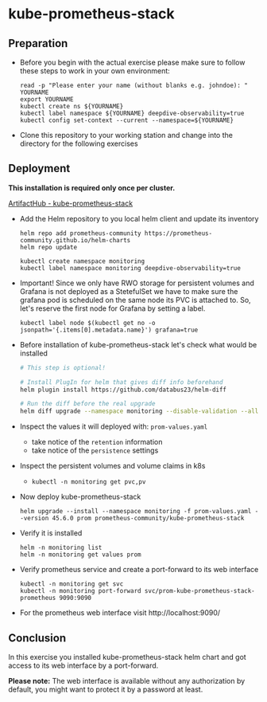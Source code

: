# kube-prometheus-stack

## Preparation

* Before you begin with the actual exercise please make sure to follow these steps to work in your own environment:

  ```shell
  read -p "Please enter your name (without blanks e.g. johndoe): " YOURNAME
  export YOURNAME
  kubectl create ns ${YOURNAME}
  kubectl label namespace ${YOURNAME} deepdive-observability=true
  kubectl config set-context --current --namespace=${YOURNAME}
  ```

* Clone this repository to your working station and change into the directory for the following exercises

## Deployment

**This installation is required only once per cluster.**

[ArtifactHub - kube-prometheus-stack](https://artifacthub.io/packages/helm/prometheus-community/kube-prometheus-stack)

* Add the Helm repository to you local helm client and update its inventory

  ```shell
  helm repo add prometheus-community https://prometheus-community.github.io/helm-charts
  helm repo update
  ```

  ```shell
  kubectl create namespace monitoring
  kubectl label namespace monitoring deepdive-observability=true
  ```

* Important!
  Since we only have RWO storage for persistent volumes and Grafana is not deployed as a StetefulSet
  we have to make sure the grafana pod is scheduled on the same node its PVC is attached to.
  So, let's reserve the first node for Grafana by setting a label.

    ```shell
    kubectl label node $(kubectl get no -o jsonpath='{.items[0].metadata.name}') grafana=true
    ```

* Before installation of kube-prometheus-stack let's check what would be installed

  ```sh
  # This step is optional!
  
  # Install PlugIn for helm that gives diff info beforehand
  helm plugin install https://github.com/databus23/helm-diff
  
  # Run the diff before the real upgrade
  helm diff upgrade --namespace monitoring --disable-validation --allow-unreleased prom prometheus-community/kube-prometheus-stack --version 45.6.0 --values prom-values.yaml
  ```

* Inspect the values it will deployed with: `prom-values.yaml`
  * take notice of the `retention` information
  * take notice of the `persistence` settings

* Inspect the persistent volumes and volume claims in k8s
  * `kubectl -n monitoring get pvc,pv`

* Now deploy kube-prometheus-stack

  ```shell
  helm upgrade --install --namespace monitoring -f prom-values.yaml --version 45.6.0 prom prometheus-community/kube-prometheus-stack
  ```

* Verify it is installed

  ```shell
  helm -n monitoring list
  helm -n monitoring get values prom
  ```

* Verify prometheus service and create a port-forward to its web interface

  ```shell
  kubectl -n monitoring get svc
  kubectl -n monitoring port-forward svc/prom-kube-prometheus-stack-prometheus 9090:9090
  ```

* For the prometheus web interface visit http://localhost:9090/

## Conclusion

In this exercise you installed kube-prometheus-stack helm chart and got access to its web interface by a port-forward.

**Please note:** The web interface is available without any authorization by default, 
you might want to protect it by a password at least.
